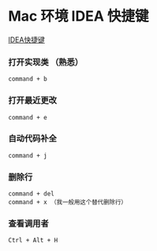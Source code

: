 # Mac 环境 IDEA 快捷键

[IDEA快捷键][0]

### 打开实现类 （熟悉）
    command + b

### 打开最近更改
    command + e

### 自动代码补全
    command + j

### 删除行
    command + del
    command + x （我一般用这个替代删除行）

### 查看调用者
    Ctrl + Alt + H

[0]: https://www.huaweicloud.com/articles/bde8f0e93e8395db68d9382e1a3e84a3.html